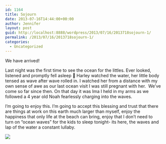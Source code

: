 ```yaml
---
id: 1164
title: Sojourn
date: 2013-07-16T14:44:00+00:00
author: Jennifer
layout: post
guid: http://localhost:8888/wordpress/2013/07/16/2013718sojourn-1/
permalink: /2013/07/16/2013718sojourn-1/
categories:
  - Uncategorized
---
```

We have arrived!

Last night was the first time to see the ocean for the littles. Ever looked, listened and promptly fell asleep 🙂 Harley watched the water, her little body tensed as wave after wave rolled in. I watched her from a distance with my own sense of awe as our last ocean visit I was still pregnant with her.&nbsp; We&#8217;ve come so far since then. On that day it was Ima I held in my arms as we followed a 4 year old Noah fearlessly charging into the waves. 

I&#8217;m going to enjoy this. I&#8217;m going to accept this blessing and trust that there are things at work on this earth much larger than myself, enjoy the happiness that only life at the beach can bring, enjoy that I don&#8217;t need to turn on &#8220;ocean waves&#8221; for the kids to sleep tonight- its here, the waves and lap of the water a constant lullaby. 

![](http://static1.squarespace.com/static/50db6bb3e4b015296cd43789/50dfa5b1e4b0dc6320e0b5ea/5208f179e4b0bdc2600a5ae1/1376317822402/iphone-20130718090945-0.jpg)